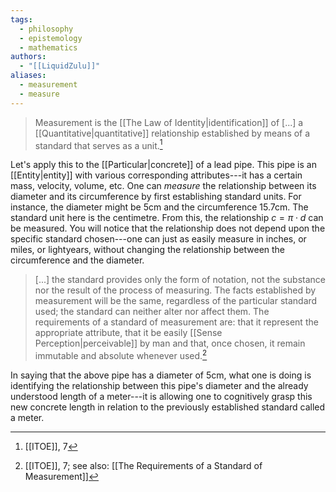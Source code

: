 ```yaml
---
tags:
  - philosophy
  - epistemology
  - mathematics
authors:
  - "[[LiquidZulu]]"
aliases:
  - measurement
  - measure
---
```

>Measurement is the [[The Law of Identity|identification]] of \[...] a [[Quantitative|quantitative]] relationship established by means of a standard that serves as a unit.[^1]

Let's apply this to the [[Particular|concrete]] of a lead pipe. This pipe is an [[Entity|entity]] with various corresponding attributes---it has a certain mass, velocity, volume, etc. One can *measure* the relationship between its diameter and its circumference by first establishing standard units. For instance, the diameter might be 5cm and the circumference 15.7cm. The standard unit here is the centimetre. From this, the relationship $c = \pi \cdot d$ can be measured. You will notice that the relationship does not depend upon the specific standard chosen---one can just as easily measure in inches, or miles, or lightyears, without changing the relationship between the circumference and the diameter. 

>\[...] the standard provides only the form of notation, not the substance nor the result of the process of measuring. The facts established by measurement will be the same, regardless of the particular standard used; the standard can neither alter nor affect them. The requirements of a standard of measurement are: that it represent the appropriate attribute, that it be easily [[Sense Perception|perceivable]] by man and that, once chosen, it remain immutable and absolute whenever used.[^2]

In saying that the above pipe has a diameter of 5cm, what one is doing is identifying the relationship between this pipe's diameter and the already understood length of a meter---it is allowing one to cognitively grasp this new concrete length in relation to the previously established standard called a meter.

[^1]: [[ITOE]], 7
[^2]: [[ITOE]], 7; see also: [[The Requirements of a Standard of Measurement]]